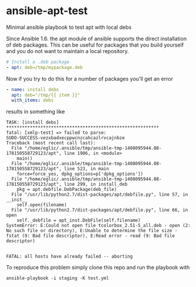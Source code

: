 # ansible-apt-test

Minimal ansible playbook to test apt with local debs

Since Ansible 1.6. the apt module of ansible supports the direct
installation of deb packages. This can be useful for packages that
you build yourself and you do not want to maintain a local repository.

``` yaml
# Install a .deb package
- apt: deb=/tmp/mypackage.deb
```

Now if you try to do this for a number of packages you'll get an error

``` yaml
- name: install debs
  apt: deb="/tmp/{{ item }}"
  with_items: debs
```

results in something like 

``` shell
TASK: [install debs] ********************************************************** 
fatal: [xmlp-test] => failed to parse: 
SUDO-SUCCESS-vezxbadxecppwcnzcahcazlrvcajnbze
Traceback (most recent call last):
  File "/home/eglic/.ansible/tmp/ansible-tmp-1408095944.08-178150558729123/apt", line 1906, in <module>
    main()
  File "/home/eglic/.ansible/tmp/ansible-tmp-1408095944.08-178150558729123/apt", line 523, in main
    force=force_yes, dpkg_options=p['dpkg_options'])
  File "/home/eglic/.ansible/tmp/ansible-tmp-1408095944.08-178150558729123/apt", line 299, in install_deb
    pkg = apt.debfile.DebPackage(deb_file)
  File "/usr/lib/python2.7/dist-packages/apt/debfile.py", line 57, in __init__
    self.open(filename)
  File "/usr/lib/python2.7/dist-packages/apt/debfile.py", line 66, in open
    self._debfile = apt_inst.DebFile(self.filename)
SystemError: E:Could not open file tcolorbox_2.51-5_all.deb - open (2: No such file or directory), E:Unable to determine the file size - fstat (9: Bad file descriptor), E:Read error - read (9: Bad file descriptor)


FATAL: all hosts have already failed -- aborting
```

To reproduce this problem simply clone this repo and run the playbook with 

``` shell
ansible-playbook -i staging -K test.yml
```
